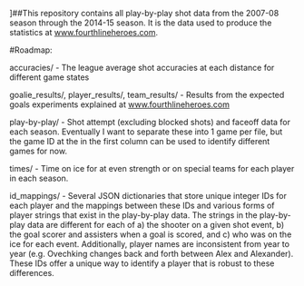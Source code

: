 ]##This repository contains all play-by-play shot data from the 2007-08 season through the 2014-15 season. It is the data used to produce the statistics at www.fourthlineheroes.com.

#Roadmap:

accuracies/ - The league average shot accuracies at each distance for different game states

goalie_results/, player_results/, team_results/ - Results from the expected goals experiments explained at www.fourthlineheroes.com

play-by-play/ - Shot attempt (excluding blocked shots) and faceoff data for each season. Eventually I want to separate these into 1 game per file, but the game ID at the in the first column can be used to identify different games for now.

times/ - Time on ice for at even strength or on special teams for each player in each season.

id_mappings/ - Several JSON dictionaries that store unique integer IDs for each player and the mappings between these IDs and various forms of player strings that exist in the play-by-play data. The strings in the play-by-play data are different for each of a) the shooter on a given shot event, b) the goal scorer and assisters when a goal is scored, and c) who was on the ice for each event. Additionally, player names are inconsistent from year to year (e.g. Ovechking changes back and forth between Alex and Alexander). These IDs offer a unique way to identify a player that is robust to these differences.